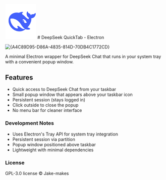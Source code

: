 <img src="https://github.com/Jake-makes/deepseek-quicktab/blob/main/assets/tray-icon.png" width="100">
# DeepSeek QuickTab - Electron

![{A4C89D95-D86A-4835-814D-70DB4C1772CD}](https://github.com/user-attachments/assets/4f63d38b-cdb9-4316-a507-3b360ab031a7)

A minimal Electron wrapper for DeepSeek Chat that runs in your system tray with a convenient popup window.

## Features

- Quick access to DeepSeek Chat from your taskbar
- Small popup window that appears above your taskbar icon
- Persistent session (stays logged in)
- Click outside to close the popup
- No menu bar for cleaner interface

### Development Notes

- Uses Electron's Tray API for system tray integration
- Persistent session via partition
- Popup window positioned above taskbar
- Lightweight with minimal dependencies

### License

GPL-3.0 license © Jake-makes
